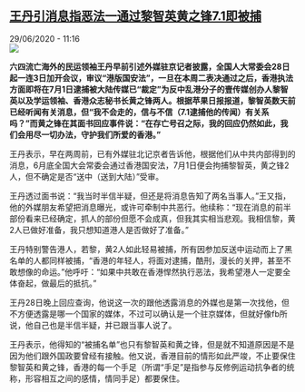 <!--1593424480000-->
[王丹引消息指恶法一通过黎智英黄之锋7.1即被捕](http://www.rfi.fr//cn/%E6%B8%AF%E6%BE%B3%E5%8F%B0/20200629-%E7%8E%8B%E4%B8%B9%E5%BC%95%E6%B6%88%E6%81%AF%E6%8C%87%E6%81%B6%E6%B3%95%E4%B8%80%E9%80%9A%E8%BF%87%E9%BB%8E%E6%99%BA%E8%8B%B1%E9%BB%84%E4%B9%8B%E9%94%8B7-1%E5%8D%B3%E8%A2%AB%E6%8D%95)
------

<div>29/06/2020 - 11:16</div><img src="https://s.rfi.fr/media/display/e6f6fe34-1b60-11ea-9e17-005056a964fe/w:310/p:16x9/27-140925113949393.jpg"><p><strong>六四流亡海外的民运领袖王丹早前引述外媒驻京记者披露，全国人大常委会28日起一连3日加开会议，审议“港版国安法”，一旦在本周二表决通过之后，香港执法方面即将在7月1日逮捕被大陆传媒已“裁定”为反中乱港分子的壹传媒创办人黎智英以及学运领袖、香港众志秘书长黄之锋两人。根据苹果日报报道，黎智英数天前已经听闻有关消息，但“我不会走的，信与不信（7.1逮捕他的传闻）有关系吗？”而黄之锋在其面书回应事件说：“在存亡号召之际，我的回应仍然如此，我们会用尽一切办法，守护我们所爱的香港。”</strong></p><div class="t-content__body u-clearfix"><div class="m-interstitial"></div><p>王丹表示，早在两周前，已有外媒驻北记京者告诉他，根据他们从中共内部得到的消息，6月底全国大会常委会通过香港国安法，7月1日便会拘捕黎智英，黄之锋2人，但不确定是否“送中（送到大陆）”受审。</p><p>王丹透过面书说：“我当时半信半疑，但还是将消息告知了两名当事人。”王又指，他的外媒朋友希望把消息曝光，或许可牵制中共恶行。他续称：“现在消息的前半部份看来已经确定，抓人的部份但愿不会成真，但我其实相当悲观。我相信黎，黄2人已做好准备，我只想知道港人是否做好了准备。”</p><p>王丹特别警告港人，若黎，黄2人如此轻易被捕，所有因参加反送中运动而上了黑名单的人都同样被捕，“香港的年轻人，将面对逮捕，酷刑，漫长的关押，甚至不敢想像的命运。”他呼吁：“如果中共敢在香港悍然执行恶法，我希望港人一定要全体奋起，做最后的抵抗。”</p><p>王丹28日晚上回应查询，他说这一次的跟他透露消息的外媒也是第一次找他，但不方便透露是哪一个国家的媒体，不过可以确认是一个驻京媒体，但就好像fb所说，他自己也是半信半疑，并已跟当事人说了。</p><p>王丹表示，他得知的“被捕名单”也只有黎智英和黄之锋，但是就不知道原因是不是因为他们跟外国政要曾经有接触。他又说，香港目前的情形如此严竣，不止要保住黎智英和黄之锋，香港的每一个手足（所谓“手足”是指参与反修例运动抗争者的统称，形容相互之间的感情，情同手足）都要保住。</p><p> </p><div class="o-self-promo o-self-promo--nl o-self-promo--hidden" data-selfpromo-newsletter></div><div class="o-self-promo o-self-promo--app o-self-promo--hidden" data-selfpromo-app></div></div>
